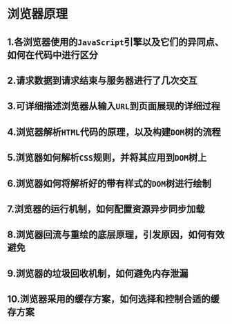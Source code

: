 # 浏览器原理

## 1.各浏览器使用的`JavaScript`引擎以及它们的异同点、如何在代码中进行区分

## 2.请求数据到请求结束与服务器进行了几次交互

## 3.可详细描述浏览器从输入`URL`到页面展现的详细过程

## 4.浏览器解析`HTML`代码的原理，以及构建`DOM`树的流程

## 5.浏览器如何解析`CSS`规则，并将其应用到`DOM`树上

## 6.浏览器如何将解析好的带有样式的`DOM`树进行绘制

## 7.浏览器的运行机制，如何配置资源异步同步加载

## 8.浏览器回流与重绘的底层原理，引发原因，如何有效避免

## 9.浏览器的垃圾回收机制，如何避免内存泄漏

## 10.浏览器采用的缓存方案，如何选择和控制合适的缓存方案

